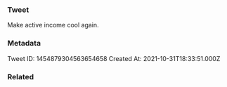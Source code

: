 ### Tweet
Make active income cool again.

### Metadata
Tweet ID: 1454879304563654658
Created At: 2021-10-31T18:33:51.000Z

### Related

